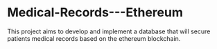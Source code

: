 # Medical-Records---Ethereum
This project aims to develop and implement a database that will secure patients medical records based on the ethereum blockchain.
